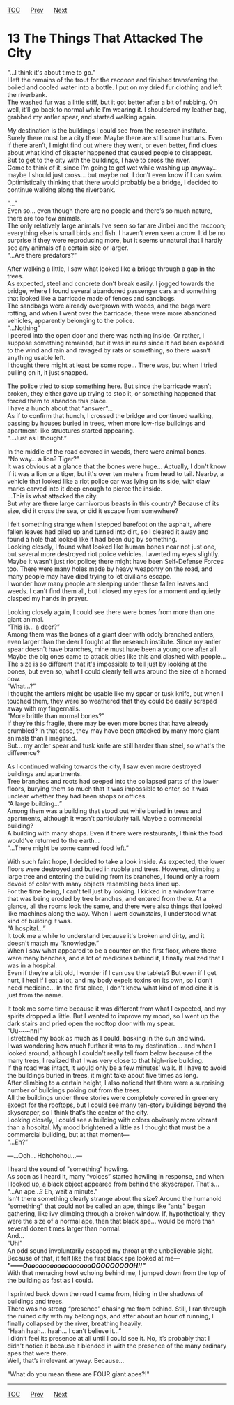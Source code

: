 [TOC](../readme.md)&nbsp;&nbsp;&nbsp;&nbsp;&nbsp;&nbsp;[Prev](section_0012.md)&nbsp;&nbsp;&nbsp;&nbsp;&nbsp;&nbsp;[Next](section_0014.md)



# 13 The Things That Attacked The City

"...I think it's about time to go."  
I left the remains of the trout for the raccoon and finished
transferring the boiled and cooled water into a bottle. I put on my
dried fur clothing and left the riverbank.  
The washed fur was a little stiff, but it got better after a bit of
rubbing. Oh well, it’ll go back to normal while I’m wearing it. I
shouldered my leather bag, grabbed my antler spear, and started walking
again.  
  
My destination is the buildings I could see from the research
institute.  
Surely there must be a city there. Maybe there are still some humans.
Even if there aren’t, I might find out where they went, or even better,
find clues about what kind of disaster happened that caused people to
disappear.  
But to get to the city with the buildings, I have to cross the river.  
Come to think of it, since I’m going to get wet while washing up anyway…
maybe I should just cross… but maybe not. I don’t even know if I can
swim.  
Optimistically thinking that there would probably be a bridge, I decided
to continue walking along the riverbank.  
  
“…”  
Even so… even though there are no people and there’s so much nature,
there are too few animals.  
The only relatively large animals I’ve seen so far are Jinbei and the
raccoon; everything else is small birds and fish. I haven’t even seen a
crow. It’d be no surprise if they were reproducing more, but it seems
unnatural that I hardly see any animals of a certain size or larger.  
“…Are there predators?”  
  
After walking a little, I saw what looked like a bridge through a gap in
the trees.  
As expected, steel and concrete don’t break easily. I jogged towards the
bridge, where I found several abandoned passenger cars and something
that looked like a barricade made of fences and sandbags.  
The sandbags were already overgrown with weeds, and the bags were
rotting, and when I went over the barricade, there were more abandoned
vehicles, apparently belonging to the police.  
“…Nothing”  
I peered into the open door and there was nothing inside. Or rather, I
suppose something remained, but it was in ruins since it had been
exposed to the wind and rain and ravaged by rats or something, so there
wasn’t anything usable left.  
I thought there might at least be some rope… There was, but when I tried
pulling on it, it just snapped.  
  
The police tried to stop something here. But since the barricade wasn’t
broken, they either gave up trying to stop it, or something happened
that forced them to abandon this place.  
I have a hunch about that “answer”…  
As if to confirm that hunch, I crossed the bridge and continued walking,
passing by houses buried in trees, when more low-rise buildings and
apartment-like structures started appearing.  
“…Just as I thought.”  
  
In the middle of the road covered in weeds, there were animal bones.  
“No way… a lion? Tiger?"  
It was obvious at a glance that the bones were huge… Actually, I don't
know if it was a lion or a tiger, but it's over ten meters from head to
tail. Nearby, a vehicle that looked like a riot police car was lying on
its side, with claw marks carved into it deep enough to pierce the
inside.  
…This is what attacked the city.  
But why are there large carnivorous beasts in this country? Because of
its size, did it cross the sea, or did it escape from somewhere?  
  
I felt something strange when I stepped barefoot on the asphalt, where
fallen leaves had piled up and turned into dirt, so I cleared it away
and found a hole that looked like it had been dug by something.  
Looking closely, I found what looked like human bones near not just one,
but several more destroyed riot police vehicles. I averted my eyes
slightly.  
Maybe it wasn’t just riot police; there might have been Self-Defense
Forces too. There were many holes made by heavy weaponry on the road,
and many people may have died trying to let civilians escape.  
I wonder how many people are sleeping under these fallen leaves and
weeds. I can't find them all, but I closed my eyes for a moment and
quietly clasped my hands in prayer.  
  
Looking closely again, I could see there were bones from more than one
giant animal.  
“This is… a deer?”  
Among them was the bones of a giant deer with oddly branched antlers,
even larger than the deer I fought at the research institute. Since my
antler spear doesn't have branches, mine must have been a young one
after all. Maybe the big ones came to attack cities like this and
clashed with people...  
The size is so different that it's impossible to tell just by looking at
the bones, but even so, what I could clearly tell was around the size of
a horned cow.  
“What…?”  
I thought the antlers might be usable like my spear or tusk knife, but
when I touched them, they were so weathered that they could be easily
scraped away with my fingernails.  
“More brittle than normal bones?”  
If they’re this fragile, there may be even more bones that have already
crumbled? In that case, they may have been attacked by many more giant
animals than I imagined.  
But… my antler spear and tusk knife are still harder than steel, so
what's the difference?  
  
As I continued walking towards the city, I saw even more destroyed
buildings and apartments.  
Tree branches and roots had seeped into the collapsed parts of the lower
floors, burying them so much that it was impossible to enter, so it was
unclear whether they had been shops or offices.  
“A large building…”  
Among them was a building that stood out while buried in trees and
apartments, although it wasn't particularly tall. Maybe a commercial
building?  
A building with many shops. Even if there were restaurants, I think the
food would’ve returned to the earth…  
“…There might be some canned food left.”  
  
With such faint hope, I decided to take a look inside. As expected, the
lower floors were destroyed and buried in rubble and trees. However,
climbing a large tree and entering the building from its branches, I
found only a room devoid of color with many objects resembling beds
lined up.  
For the time being, I can't tell just by looking. I kicked in a window
frame that was being eroded by tree branches, and entered from there. At
a glance, all the rooms look the same, and there were also things that
looked like machines along the way. When I went downstairs, I understood
what kind of building it was.  
“A hospital…”  
It took me a while to understand because it's broken and dirty, and it
doesn't match my “knowledge.”  
When I saw what appeared to be a counter on the first floor, where there
were many benches, and a lot of medicines behind it, I finally realized
that I was in a hospital.  
Even if they’re a bit old, I wonder if I can use the tablets? But even
if I get hurt, I heal if I eat a lot, and my body expels toxins on its
own, so I don’t need medicine… In the first place, I don’t know what
kind of medicine it is just from the name.  
  
It took me some time because it was different from what I expected, and
my spirits dropped a little. But I wanted to improve my mood, so I went
up the dark stairs and pried open the rooftop door with my spear.  
"Uu\~\~~nn!"  
I stretched my back as much as I could, basking in the sun and wind.  
I was wondering how much further it was to my destination… and when I
looked around, although I couldn't really tell from below because of the
many trees, I realized that I was very close to that high-rise
building.  
If the road was intact, it would only be a few minutes’ walk. If I have
to avoid the buildings buried in trees, it might take about five times
as long.  
After climbing to a certain height, I also noticed that there were a
surprising number of buildings poking out from the trees.  
All the buildings under three stories were completely covered in
greenery except for the rooftops, but I could see many ten-story
buildings beyond the skyscraper, so I think that’s the center of the
city.  
Looking closely, I could see a building with colors obviously more
vibrant than a hospital. My mood brightened a little as I thought that
must be a commercial building, but at that moment—  
“…Eh?”  
  
—…Ooh… Hohohohou…—  
  
I heard the sound of "something" howling.  
As soon as I heard it, many “voices” started howling in response, and
when I looked up, a black object appeared from behind the skyscraper.
That's…  
“…An ape…? Eh, wait a minute.”  
Isn't there something clearly strange about the size? Around the
humanoid "something" that could not be called an ape, things like "ants"
began gathering, like ivy climbing through a broken window. If,
hypothetically, they were the size of a normal ape, then that black
ape... would be more than several dozen times larger than normal.  
And…  
“Uhi”  
An odd sound involuntarily escaped my throat at the unbelievable sight.
Because of that, it felt like the first black ape looked at me—  
***"――OoooooooooooooooooOOOOOOOOOH!!"***  
With that menacing howl echoing behind me, I jumped down from the top of
the building as fast as I could.  
  
I sprinted back down the road I came from, hiding in the shadows of
buildings and trees.  
There was no strong “presence” chasing me from behind. Still, I ran
through the ruined city with my belongings, and after about an hour of
running, I finally collapsed by the river, breathing heavily.  
“Haah haah… haah… I can’t believe it…”  
I didn’t feel its presence at all until I could see it. No, it’s
probably that I didn't notice it because it blended in with the presence
of the many ordinary apes that were there.  
Well, that’s irrelevant anyway. Because…  
  
"What do you mean there are FOUR giant apes?!"  
  
  


---
[TOC](../readme.md)&nbsp;&nbsp;&nbsp;&nbsp;&nbsp;&nbsp;[Prev](section_0012.md)&nbsp;&nbsp;&nbsp;&nbsp;&nbsp;&nbsp;[Next](section_0014.md)

